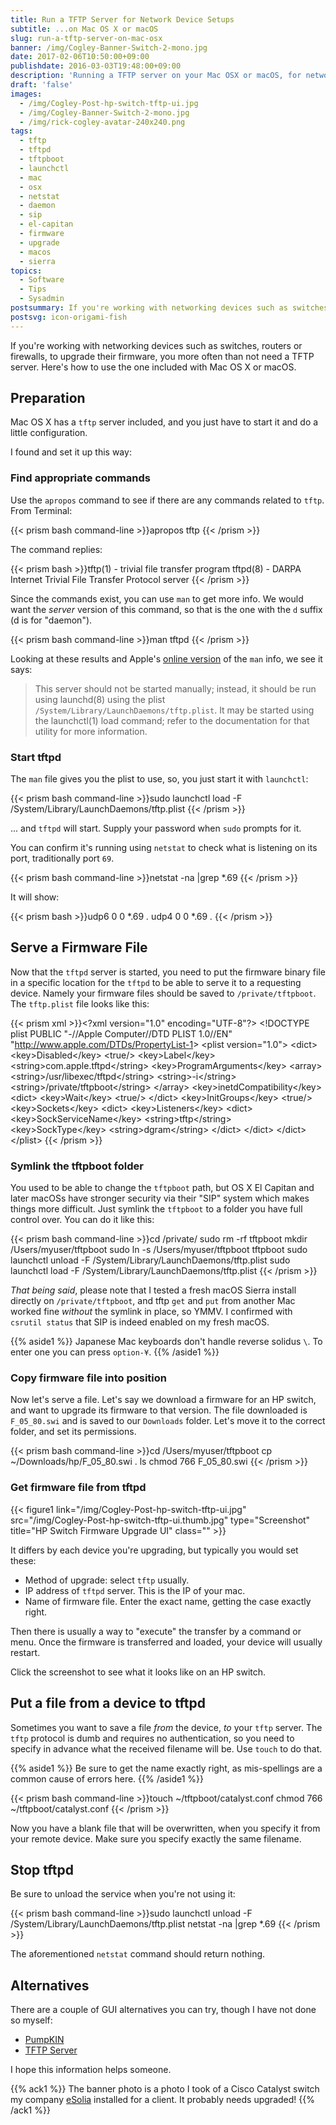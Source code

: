 ```yaml
---
title: Run a TFTP Server for Network Device Setups
subtitle: ...on Mac OS X or macOS
slug: run-a-tftp-server-on-mac-osx
banner: /img/Cogley-Banner-Switch-2-mono.jpg
date: 2017-02-06T10:50:00+09:00
publishdate: 2016-03-03T19:48:00+09:00
description: 'Running a TFTP server on your Mac OSX or macOS, for network device setups, a post by Rick Cogley.'
draft: 'false'
images:
  - /img/Cogley-Post-hp-switch-tftp-ui.jpg
  - /img/Cogley-Banner-Switch-2-mono.jpg
  - /img/rick-cogley-avatar-240x240.png
tags:
  - tftp
  - tftpd
  - tftpboot
  - launchctl
  - mac
  - osx
  - netstat
  - daemon
  - sip
  - el-capitan
  - firmware
  - upgrade
  - macos
  - sierra
topics:
  - Software
  - Tips
  - Sysadmin
postsummary: If you're working with networking devices such as switches, routers or firewalls, to upgrade their firmware, you often need a TFTP server. Here's how to use the one included with Mac OS X.
postsvg: icon-origami-fish
---
```


If you're working with networking devices such as switches, routers or firewalls, to upgrade their firmware, you more often than not need a TFTP server. Here's how to use the one included with Mac OS X or macOS.

<!--more-->

## Preparation

Mac OS X has a ``tftp`` server included, and you just have to start it and do a little configuration.

I found and set it up this way:

### Find appropriate commands

Use the ``apropos`` command to see if there are any commands related to ``tftp``. From Terminal:

{{< prism bash command-line >}}apropos tftp
{{< /prism >}}

The command replies:

{{< prism bash >}}tftp(1) - trivial file transfer program
tftpd(8) - DARPA Internet Trivial File Transfer Protocol server
{{< /prism >}}

Since the commands exist, you can use ``man`` to get more info. We would want the _server_ version of this command, so that is the one with the ``d`` suffix (d is for "daemon").

{{< prism bash command-line >}}man tftpd
{{< /prism >}}

Looking at these results and Apple's [online version](https://developer.apple.com/library/mac/documentation/Darwin/Reference/ManPages/man8/tftpd.8.html) of the ``man`` info, we see it says:

> This server should not be started manually; instead, it should be run using launchd(8) using the plist ``/System/Library/LaunchDaemons/tftp.plist``. It may be started using the launchctl(1) load command; refer to the documentation for that utility for more information.

### Start tftpd

The ``man`` file gives you the plist to use, so, you just start it with ``launchctl``:

{{< prism bash command-line >}}sudo launchctl load -F /System/Library/LaunchDaemons/tftp.plist
{{< /prism >}}

... and ``tftpd`` will start. Supply your password when ``sudo`` prompts for it.

You can confirm it's running using ``netstat`` to check what is listening on its port, traditionally port ``69``.

{{< prism bash command-line >}}netstat -na |grep \*.69
{{< /prism >}}

It will show:

{{< prism bash >}}udp6       0      0  *.69                   *.*
udp4       0      0  *.69                   *.*
{{< /prism >}}

## Serve a Firmware File

Now that the ``tftpd`` server is started, you need to put the firmware binary file in a specific location for the ``tftpd`` to be able to serve it to a requesting device. Namely your firmware files should be saved to ``/private/tftpboot``. The ``tftp.plist`` file looks like this:

{{< prism xml >}}&lt;?xml version=&quot;1.0&quot; encoding=&quot;UTF-8&quot;?&gt;
&lt;!DOCTYPE plist PUBLIC &quot;-//Apple Computer//DTD PLIST 1.0//EN&quot; &quot;http://www.apple.com/DTDs/PropertyList-1&gt;
&lt;plist version=&quot;1.0&quot;&gt;
&lt;dict&gt;
	&lt;key&gt;Disabled&lt;/key&gt;
	&lt;true/&gt;
	&lt;key&gt;Label&lt;/key&gt;
	&lt;string&gt;com.apple.tftpd&lt;/string&gt;
	&lt;key&gt;ProgramArguments&lt;/key&gt;
	&lt;array&gt;
		&lt;string&gt;/usr/libexec/tftpd&lt;/string&gt;
		&lt;string&gt;-i&lt;/string&gt;
		&lt;string&gt;/private/tftpboot&lt;/string&gt;
	&lt;/array&gt;
	&lt;key&gt;inetdCompatibility&lt;/key&gt;
	&lt;dict&gt;
		&lt;key&gt;Wait&lt;/key&gt;
		&lt;true/&gt;
	&lt;/dict&gt;
	&lt;key&gt;InitGroups&lt;/key&gt;
	&lt;true/&gt;
	&lt;key&gt;Sockets&lt;/key&gt;
	&lt;dict&gt;
		&lt;key&gt;Listeners&lt;/key&gt;
		&lt;dict&gt;
			&lt;key&gt;SockServiceName&lt;/key&gt;
			&lt;string&gt;tftp&lt;/string&gt;
			&lt;key&gt;SockType&lt;/key&gt;
			&lt;string&gt;dgram&lt;/string&gt;
		&lt;/dict&gt;
	&lt;/dict&gt;
&lt;/dict&gt;
&lt;/plist&gt;
{{< /prism >}}

### Symlink the tftpboot folder

You used to be able to change the ``tftpboot`` path, but OS X El Capitan and later macOSs have stronger security via their "SIP" system which makes things more difficult. Just symlink the ``tftpboot`` to a folder you have full control over. You can do it like this:

{{< prism bash command-line >}}cd /private/
sudo rm -rf tftpboot
mkdir /Users/myuser/tftpboot
sudo ln -s /Users/myuser/tftpboot tftpboot
sudo launchctl unload -F /System/Library/LaunchDaemons/tftp.plist
sudo launchctl load -F /System/Library/LaunchDaemons/tftp.plist
{{< /prism >}}

_That being said_, please note that I tested a fresh macOS Sierra install directly on ``/private/tftpboot``, and tftp ``get`` and ``put`` from another Mac worked fine _without_ the symlink in place, so YMMV. I confirmed with ``csrutil status`` that SIP is indeed enabled on my fresh macOS. 

{{% aside1 %}}
Japanese Mac keyboards don't handle reverse solidus ``\``. To enter one you can press ``option-¥``.
{{% /aside1 %}}

### Copy firmware file into position

Now let's serve a file. Let's say we download a firmware for an HP switch, and want to upgrade its firmware to that version. The file downloaded is ``F_05_80.swi`` and is saved to our ``Downloads`` folder. Let's move it to the correct folder, and set its permissions.

{{< prism bash command-line >}}cd /Users/myuser/tftpboot
cp ~/Downloads/hp/F_05_80.swi .
ls
chmod 766 F_05_80.swi
{{< /prism >}}

### Get firmware file from tftpd

{{< figure1 link="/img/Cogley-Post-hp-switch-tftp-ui.jpg" src="/img/Cogley-Post-hp-switch-tftp-ui.thumb.jpg" type="Screenshot" title="HP Switch Firmware Upgrade UI" class="" >}}

It differs by each device you're upgrading, but typically you would set these:

* Method of upgrade: select ``tftp`` usually.
* IP address of ``tftpd`` server. This is the IP of your mac.
* Name of firmware file. Enter the exact name, getting the case exactly right.

Then there is usually a way to "execute" the transfer by a command or menu. Once the firmware is transferred and loaded, your device will usually restart.

Click the screenshot to see what it looks like on an HP switch.

## Put a file from a device to tftpd

Sometimes you want to save a file _from_ the device, _to_ your ``tftp`` server. The ``tftp`` protocol is dumb and requires no authentication, so you need to specify in advance what the received filename will be. Use ``touch`` to do that.

{{% aside1 %}}
Be sure to get the name exactly right, as mis-spellings are a common cause of errors here.
{{% /aside1 %}}

{{< prism bash command-line >}}touch ~/tftpboot/catalyst.conf
chmod 766 ~/tftpboot/catalyst.conf
{{< /prism >}}

Now you have a blank file that will be overwritten, when you specify it from your remote device. Make sure you specify exactly the same filename.

## Stop tftpd

Be sure to unload the service when you're not using it:

{{< prism bash command-line >}}sudo launchctl unload -F /System/Library/LaunchDaemons/tftp.plist
netstat -na |grep \*.69
{{< /prism >}}

The aforementioned ``netstat`` command should return nothing.

## Alternatives

There are a couple of GUI alternatives you can try, though I have not done so myself:

* [PumpKIN](http://kin.klever.net/pumpkin#.VtgDI5N95lc)
* [TFTP Server](http://ww2.unime.it/flr/tftpserver/)

I hope this information helps someone.

{{% ack1 %}}
The banner photo is a photo I took of a Cisco Catalyst switch my company [eSolia](http://esolia.com) installed for a client. It probably needs upgraded!
{{% /ack1 %}}
